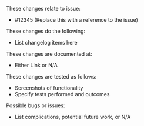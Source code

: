 These changes relate to issue:
 - #12345 (Replace this with a reference to the issue)

These changes do the following:
 - List changelog items here

These changes are documented at:
 - Either Link or N/A

These changes are tested as follows:
 - Screenshots of functionality
 - Specify tests performed and outcomes

Possible bugs or issues:
 - List complications, potential future work, or N/A
